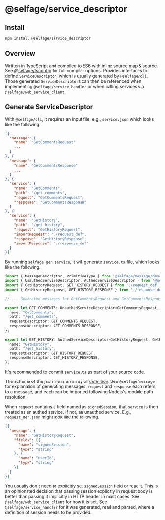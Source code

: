 # @selfage/service_descriptor

## Install

`npm install @selfage/service_descriptor`

## Overview

Written in TypeScript and compiled to ES6 with inline source map & source. See [@selfage/tsconfig](https://www.npmjs.com/package/@selfage/tsconfig) for full compiler options. Provides interfaces to define `ServiceDescriptor`, which is usually generated by `@selfage/cli`. Those generated `ServiceDescriptor`s can then be referenced when implementing `@selfage/service_handler` or when calling services via `@selfage/web_service_client`.

## Generate ServiceDescriptor

With `@selfage/cli`, it requires an input file, e.g., `service.json` which looks like the following.

```JSON
[{
  "message": {
    "name": "GetCommentsRequest"
    ...
  }
}, {
  "message": {
    "name": "GetCommentsResponse"
    ...
  }
}, {
  "service": {
    "name": "GetComments",
    "path": "/get_comments",
    "request": "GetCommentsRequest",
    "response": "GetCommentsResponse"
  }
}, {
  "service": {
    "name": "GetHistory",
    "path": "/get_history",
    "request": "GetHistoryRequest",
    "importRequest": "./request_def",
    "response": "GetHistoryResponse",
    "importResponse": "./response_def"
  }
}]
```

By running `selfage gen service`, it will generate `service.ts` file, which looks like the following.

```TypeScript
import { MessageDescriptor, PrimitiveType } from '@selfage/message/descriptor';
import { UnauthedServiceDescriptor, AuthedServiceDescriptor } from '@selfage/service_descriptor';
import { GetHistoryRequest, GET_HISTORY_REQUEST } from './request_def';
import { GetHistoryResponse, GET_HISTORY_RESPONSE } from './response_def';

// ... Generated messages for GetCommentsRequest and GetCommentsResponse.

export let GET_COMMENTS: UnauthedServiceDescriptor<GetCommentsRequest, GetCommentsResponse> = {
  name: "GetComments",
  path: "/get_comments",
  requestDescriptor: GET_COMMENTS_REQUEST,
  responseDescriptor: GET_COMMENTS_RESPONSE,
};

export let GET_HISTORY: AuthedServiceDescriptor<GetHistoryRequest, GetHistoryResponse> = {
  name: "GetHistory",
  path: "/get_history",
  requestDescriptor: GET_HISTORY_REQUEST,
  responseDescriptor: GET_HISTORY_RESPONSE,
};
```

It's recommended to commit `service.ts` as part of your source code.

The schema of the json file is an array of [definition](https://github.com/selfage/cli/blob/0f724015a4ea309d80ff231db555fe0383c91329/generate/definition.ts#L73). See `@selfage/message` for explanation of generating messages. `request` and `response` each refers to a message, and each can be imported following Nodejs's module path resolution.

When `request` contains a field named as `signedSession`, that `service` is then treated as an authed service. If not, an unauthed service. E.g., `request_def.json` might look like the following.

```JSON
[{
  "message": {
    "name": "GetHistoryRequest",
    "fields": [{
      "name": "signedSession",
      "type": "string"
    }, {
      "name": "userId",
      "type": "string"
    }]
  }
}]
```

You usually don't need to explicitly set `signedSession` field or read it. This is an opinionated decision that passing session explicitly in request body is better than passing it implicitly in HTTP header in most cases. See `@selfage/web_service_client` for how it is set. See `@selfage/service_handler` for it was generated, read and parsed, where a definition of session needs to be provided.